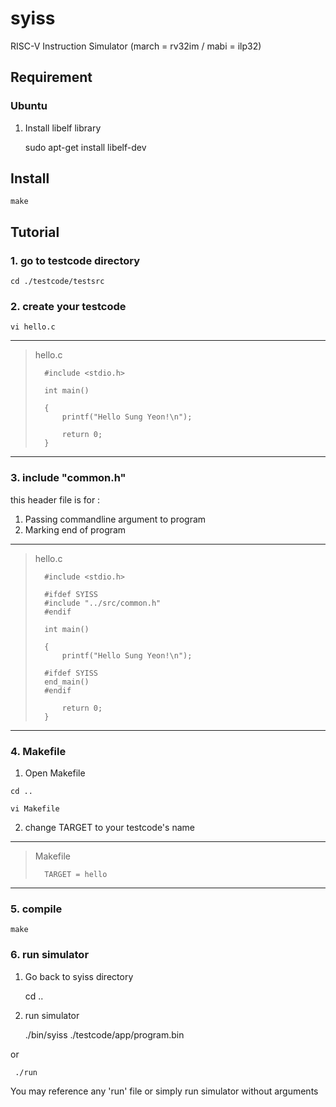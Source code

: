 # syiss
RISC-V Instruction Simulator 
(march = rv32im / mabi = ilp32)


## Requirement

### Ubuntu

1. Install libelf library


	 sudo apt-get install libelf-dev


## Install

	make

## Tutorial

### 1. go to testcode directory

 	cd ./testcode/testsrc

### 2. create your testcode

 	vi hello.c
 
 ***
> hello.c
> 
>	 	#include <stdio.h>
>	 
>	 	int main()
>	 
>	 	{
>	 		printf("Hello Sung Yeon!\n");
>	 
>	 		return 0;
>	 	}
 
 ***


### 3. include "common.h"

 this header file is for :
  1. Passing commandline argument to program
  2. Marking end of program
 
 	 
 ***
> hello.c
> 
>	 	#include <stdio.h>
>	 
>	 	#ifdef SYISS
>	 	#include "../src/common.h"
>	 	#endif
>	 
>	 	int main()
>	 
>	 	{
>	 		printf("Hello Sung Yeon!\n");
>	 		
>	 	#ifdef SYISS
>	 	end_main()
>	 	#endif
>
>	 		return 0;
>	 	}
 
 
 ***

### 4. Makefile

  1. Open Makefile

 	cd ..
 
 	vi Makefile
 
  2. change TARGET to your testcode's name

***
> Makefile
> 
>	 	TARGET = hello

***

### 5. compile

	make

### 6. run simulator

 1. Go back to syiss directory

	 cd ..

 2. run simulator

	 ./bin/syiss ./testcode/app/program.bin

or

	 ./run

 You may reference any 'run' file or simply run simulator without arguments



	
